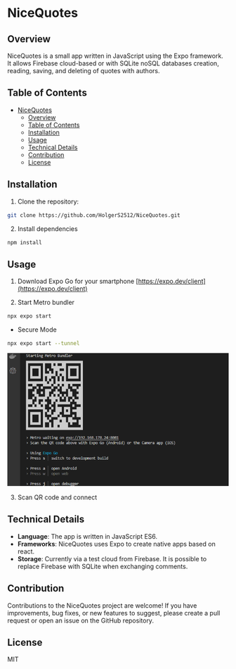 # NiceQuotes

## Overview

NiceQuotes is a small app written in JavaScript using the Expo framework. It allows Firebase cloud-based or with SQLite noSQL databases creation, reading, saving, and deleting of quotes with authors.

## Table of Contents

- [NiceQuotes](#nicequotes)
  - [Overview](#overview)
  - [Table of Contents](#table-of-contents)
  - [Installation](#installation)
  - [Usage](#usage)
  - [Technical Details](#technical-details)
  - [Contribution](#contribution)
  - [License](#license)

## Installation

1. Clone the repository:
```bash
git clone https://github.com/HolgerS2512/NiceQuotes.git
```

2. Install dependencies
```bash
npm install
```

## Usage

1. Download Expo Go for your smartphone [https://expo.dev/client](https://expo.dev/client)

2. Start Metro bundler
```bash
npx expo start
```
- Secure Mode
```bash
npx expo start --tunnel
```
![example qr code](img/qr.png)

3. Scan QR code and connect

## Technical Details
- **Language**: The app is written in JavaScript ES6.
- **Frameworks**: NiceQuotes uses Expo to create native apps based on react.
- **Storage**: Currently via a test cloud from Firebase. It is possible to replace Firebase with SQLite when exchanging comments.

## Contribution
Contributions to the NiceQuotes project are welcome! If you have improvements, bug fixes, or new features to suggest, please create a pull request or open an issue on the GitHub repository.

## License

MIT